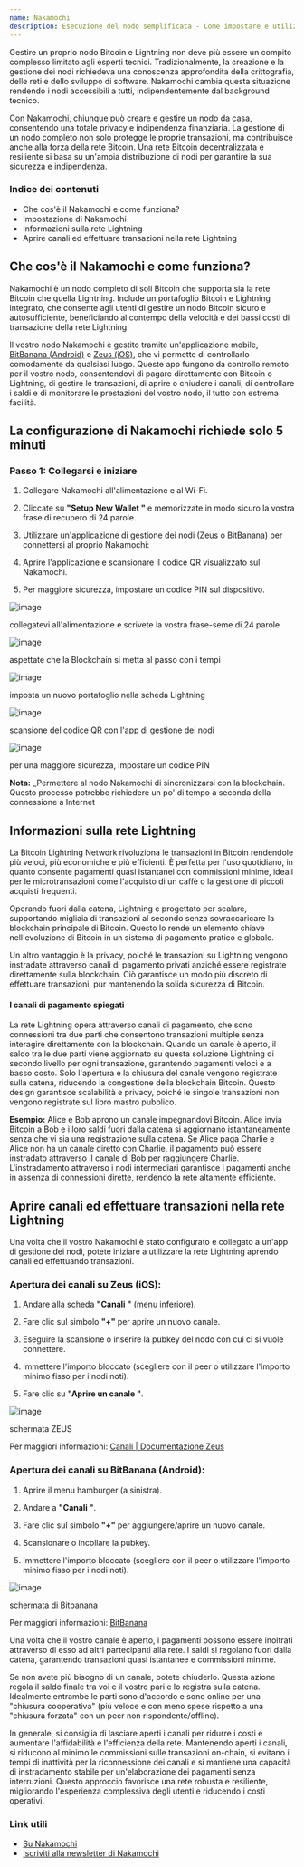 ```yaml
---
name: Nakamochi
description: Esecuzione del nodo semplificata - Come impostare e utilizzare il nodo Nakamochi Bitcoin e Lightning.
---
```

Gestire un proprio nodo Bitcoin e Lightning non deve più essere un compito complesso limitato agli esperti tecnici. Tradizionalmente, la creazione e la gestione dei nodi richiedeva una conoscenza approfondita della crittografia, delle reti e dello sviluppo di software. Nakamochi cambia questa situazione rendendo i nodi accessibili a tutti, indipendentemente dal background tecnico.

Con Nakamochi, chiunque può creare e gestire un nodo da casa, consentendo una totale privacy e indipendenza finanziaria. La gestione di un nodo completo non solo protegge le proprie transazioni, ma contribuisce anche alla forza della rete Bitcoin. Una rete Bitcoin decentralizzata e resiliente si basa su un'ampia distribuzione di nodi per garantire la sua sicurezza e indipendenza.

### Indice dei contenuti


- Che cos'è il Nakamochi e come funziona?
- Impostazione di Nakamochi
- Informazioni sulla rete Lightning
- Aprire canali ed effettuare transazioni nella rete Lightning

## Che cos'è il Nakamochi e come funziona?

Nakamochi è un nodo completo di soli Bitcoin che supporta sia la rete Bitcoin che quella Lightning. Include un portafoglio Bitcoin e Lightning integrato, che consente agli utenti di gestire un nodo Bitcoin sicuro e autosufficiente, beneficiando al contempo della velocità e dei bassi costi di transazione della rete Lightning.

Il vostro nodo Nakamochi è gestito tramite un'applicazione mobile, [BitBanana (Android)](https://bitbanana.app) e [Zeus (iOS)](https://bitbanana.app), che vi permette di controllarlo comodamente da qualsiasi luogo. Queste app fungono da controllo remoto per il vostro nodo, consentendovi di pagare direttamente con Bitcoin o Lightning, di gestire le transazioni, di aprire o chiudere i canali, di controllare i saldi e di monitorare le prestazioni del vostro nodo, il tutto con estrema facilità.

## La configurazione di Nakamochi richiede solo 5 minuti

### Passo 1: Collegarsi e iniziare

1. Collegare Nakamochi all'alimentazione e al Wi-Fi.

2. Cliccate su **"Setup New Wallet "** e memorizzate in modo sicuro la vostra frase di recupero di 24 parole.

3. Utilizzare un'applicazione di gestione dei nodi (Zeus o BitBanana) per connettersi al proprio Nakamochi:

4. Aprire l'applicazione e scansionare il codice QR visualizzato sul Nakamochi.

5. Per maggiore sicurezza, impostare un codice PIN sul dispositivo.

![image](assets/en/01.webp)

collegatevi all'alimentazione e scrivete la vostra frase-seme di 24 parole

![image](assets/en/02.webp)

aspettate che la Blockchain si metta al passo con i tempi

![image](assets/en/03.webp)

imposta un nuovo portafoglio nella scheda Lightning

![image](assets/en/04.webp)

scansione del codice QR con l'app di gestione dei nodi

![image](asset/en/05.webp)

per una maggiore sicurezza, impostare un codice PIN

**Nota:** _Permettere al nodo Nakamochi di sincronizzarsi con la blockchain. Questo processo potrebbe richiedere un po' di tempo a seconda della connessione a Internet

## Informazioni sulla rete Lightning

La Bitcoin Lightning Network rivoluziona le transazioni in Bitcoin rendendole più veloci, più economiche e più efficienti. È perfetta per l'uso quotidiano, in quanto consente pagamenti quasi istantanei con commissioni minime, ideali per le microtransazioni come l'acquisto di un caffè o la gestione di piccoli acquisti frequenti.

Operando fuori dalla catena, Lightning è progettato per scalare, supportando migliaia di transazioni al secondo senza sovraccaricare la blockchain principale di Bitcoin. Questo lo rende un elemento chiave nell'evoluzione di Bitcoin in un sistema di pagamento pratico e globale.

Un altro vantaggio è la privacy, poiché le transazioni su Lightning vengono instradate attraverso canali di pagamento privati anziché essere registrate direttamente sulla blockchain. Ciò garantisce un modo più discreto di effettuare transazioni, pur mantenendo la solida sicurezza di Bitcoin.

#### I canali di pagamento spiegati

La rete Lightning opera attraverso canali di pagamento, che sono connessioni tra due parti che consentono transazioni multiple senza interagire direttamente con la blockchain. Quando un canale è aperto, il saldo tra le due parti viene aggiornato su questa soluzione Lightning di secondo livello per ogni transazione, garantendo pagamenti veloci e a basso costo. Solo l'apertura e la chiusura del canale vengono registrate sulla catena, riducendo la congestione della blockchain Bitcoin. Questo design garantisce scalabilità e privacy, poiché le singole transazioni non vengono registrate sul libro mastro pubblico.

**Esempio:** Alice e Bob aprono un canale impegnandovi Bitcoin. Alice invia Bitcoin a Bob e i loro saldi fuori dalla catena si aggiornano istantaneamente senza che vi sia una registrazione sulla catena. Se Alice paga Charlie e Alice non ha un canale diretto con Charlie, il pagamento può essere instradato attraverso il canale di Bob per raggiungere Charlie. L'instradamento attraverso i nodi intermediari garantisce i pagamenti anche in assenza di connessioni dirette, rendendo la rete altamente efficiente.

## Aprire canali ed effettuare transazioni nella rete Lightning

Una volta che il vostro Nakamochi è stato configurato e collegato a un'app di gestione dei nodi, potete iniziare a utilizzare la rete Lightning aprendo canali ed effettuando transazioni.

### Apertura dei canali su Zeus (iOS):

1. Andare alla scheda **"Canali "** (menu inferiore).

2. Fare clic sul simbolo **"+"** per aprire un nuovo canale.

3. Eseguire la scansione o inserire la pubkey del nodo con cui ci si vuole connettere.

4. Immettere l'importo bloccato (scegliere con il peer o utilizzare l'importo minimo fisso per i nodi noti).

5. Fare clic su **"Aprire un canale "**.

![image](asset/en/06.webp)

schermata ZEUS

Per maggiori informazioni: [Canali | Documentazione Zeus](https://docs.zeusln.app/)

### Apertura dei canali su BitBanana (Android):

1. Aprire il menu hamburger (a sinistra).

2. Andare a **"Canali "**.

3. Fare clic sul simbolo **"+"** per aggiungere/aprire un nuovo canale.

4. Scansionare o incollare la pubkey.

5. Immettere l'importo bloccato (scegliere con il peer o utilizzare l'importo minimo fisso per i nodi noti).

![image](asset/en/07.webp)

schermata di Bitbanana

Per maggiori informazioni: [BitBanana](https://bitbanana.com)

Una volta che il vostro canale è aperto, i pagamenti possono essere inoltrati attraverso di esso ad altri partecipanti alla rete. I saldi si regolano fuori dalla catena, garantendo transazioni quasi istantanee e commissioni minime.

Se non avete più bisogno di un canale, potete chiuderlo. Questa azione regola il saldo finale tra voi e il vostro pari e lo registra sulla catena. Idealmente entrambe le parti sono d'accordo e sono online per una "chiusura cooperativa" (più veloce e con meno spese rispetto a una "chiusura forzata" con un peer non rispondente/offline).

In generale, si consiglia di lasciare aperti i canali per ridurre i costi e aumentare l'affidabilità e l'efficienza della rete. Mantenendo aperti i canali, si riducono al minimo le commissioni sulle transazioni on-chain, si evitano i tempi di inattività per la riconnessione dei canali e si mantiene una capacità di instradamento stabile per un'elaborazione dei pagamenti senza interruzioni. Questo approccio favorisce una rete robusta e resiliente, migliorando l'esperienza complessiva degli utenti e riducendo i costi operativi.

### Link utili


- [Su Nakamochi](https://nakamochi.io/)
- [Iscriviti alla newsletter di Nakamochi](https://90c7addc.sibforms.com/serve/MUIFAHG7H5YBPpm-kZ8G6TuS-nmL4uaq85rlpBfI__S79tZ5jheIJfF3kJYudycgs_6_RUdDBkt8Sd7OyNL_JDTTJvOb36ifF6vcQoabBXKp4cbefzh1DYqnok_jItexICcQL13ucd2aS581ngqy7jr0Q1H3HhxV3z2eWKE5-Z-YMasj-MMotQeDvdorMCSi0XgCWDqs8rEMQC7E)
